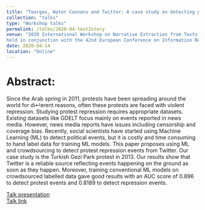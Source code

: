 ```yaml
---
title: "Teargas, Water Cannons and Twitter: A case study on detecting protest repression events in Turkey 2013"
collection: "talks"
type: "Workshop talks"
permalink: /talks/2020-04-text2story
venue: "2020 International Workshop on Narrative Extraction from Texts
held in conjunction with the 42nd European Conference on Information Retrieval (Text2Story@ECIR 2020)"
date: 2020-04-14
location: "Online"
---
```

Abstract:
==========
Since the Arab spring in 2011, protests have been spreading around the
world for di↵erent reasons, often these protests are faced with violent
repression. Studying protest repression requires appropriate datasets.
Existing datasets like GDELT focus mainly on events reported in news
media. However, news media reports have issues including censorship
and coverage bias. Recently, social scientists have started using Machine
Learning (ML) to detect political events, but it is costly and
time consuming to hand label data for training ML models. This paper
proposes using ML and crowdsourcing to detect protest repression
events from Twitter. Our case study is the Turkish Gezi Park protest
in 2013. Our results show that Twitter is a reliable source reflecting
events happening on the ground as soon as they happen. Moreover,
training conventional ML models on crowdsourced labelled data gave
good results with an AUC score of 0.896 to detect protest events and
0.8189 to detect repression events.

<a href="/files/talks/2020/2020-04-text2story.pdf">Talk presentation</a> <br>
<a href="https://www.youtube.com/watch?v=rMXBT47RxEY&t=8s">Talk link</a>